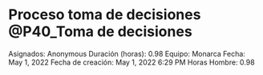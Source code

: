 # Proceso toma de decisiones @P40_Toma de decisiones

Asignados: Anonymous
Duración (horas): 0.98
Equipo: Monarca
Fecha: May 1, 2022
Fecha de creación: May 1, 2022 6:29 PM
Horas Hombre: 0.98